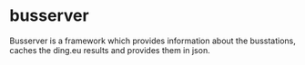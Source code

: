 busserver
=========

Busserver is a framework which provides information about the busstations, caches the ding.eu results and provides them in json.